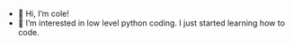 - 👋 Hi, I’m cole!
- 👀 I’m interested in low level python coding. I just started learning how to code.

<!---
clbrwr/clbrwr is a ✨ special ✨ repository because its `README.md` (this file) appears on your GitHub profile.
You can click the Preview link to take a look at your changes.
--->
